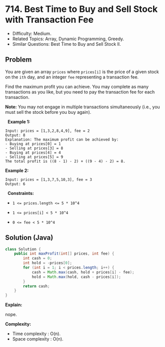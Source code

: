 # 714. Best Time to Buy and Sell Stock with Transaction Fee

- Difficulty: Medium.
- Related Topics: Array, Dynamic Programming, Greedy.
- Similar Questions: Best Time to Buy and Sell Stock II.

## Problem

You are given an array ```prices``` where ```prices[i]``` is the price of a given stock on the ```ith``` day, and an integer ```fee``` representing a transaction fee.

Find the maximum profit you can achieve. You may complete as many transactions as you like, but you need to pay the transaction fee for each transaction.

**Note:** You may not engage in multiple transactions simultaneously (i.e., you must sell the stock before you buy again).

 
**Example 1:**

```
Input: prices = [1,3,2,8,4,9], fee = 2
Output: 8
Explanation: The maximum profit can be achieved by:
- Buying at prices[0] = 1
- Selling at prices[3] = 8
- Buying at prices[4] = 4
- Selling at prices[5] = 9
The total profit is ((8 - 1) - 2) + ((9 - 4) - 2) = 8.
```

**Example 2:**

```
Input: prices = [1,3,7,5,10,3], fee = 3
Output: 6
```

 
**Constraints:**


	
- ```1 <= prices.length <= 5 * 10^4```
	
- ```1 <= prices[i] < 5 * 10^4```
	
- ```0 <= fee < 5 * 10^4```



## Solution (Java)

```java
class Solution {
    public int maxProfit(int[] prices, int fee) {
        int cash = 0;
        int hold = -prices[0];
        for (int i = 1; i < prices.length; i++) {
            cash = Math.max(cash, hold + prices[i] - fee);
            hold = Math.max(hold, cash - prices[i]);
        }
        return cash;
    }
}
```

**Explain:**

nope.

**Complexity:**

* Time complexity : O(n).
* Space complexity : O(n).
